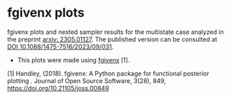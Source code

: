 # fgivenx plots
fgivenx plots and nested sampler results for the multistate case analyzed in the preprint [arxiv: 2305.01127](https://arxiv.org/abs/2305.01127).
The published version can be consulted at [DOI 10.1088/1475-7516/2023/09/031](https://iopscience.iop.org/article/10.1088/1475-7516/2023/09/031).

* This plots were made using [fgivenx](https://fgivenx.readthedocs.io/en/latest/) [1].





[1] Handley, (2018). fgivenx: A Python package for functional posterior
plotting . Journal of Open Source Software, 3(28), 849,
https://doi.org/10.21105/joss.00849
